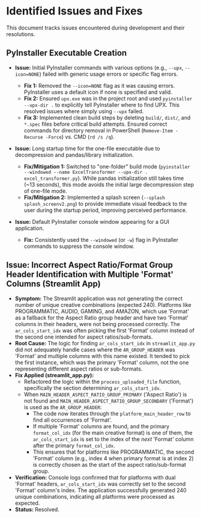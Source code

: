 # Identified Issues and Fixes

This document tracks issues encountered during development and their resolutions.

## PyInstaller Executable Creation

*   **Issue:** Initial PyInstaller commands with various options (e.g., `--upx`, `--icon=NONE`) failed with generic usage errors or specific flag errors.
    *   **Fix 1:** Removed the `--icon=NONE` flag as it was causing errors. PyInstaller uses a default icon if none is specified and valid.
    *   **Fix 2:** Ensured `upx.exe` was in the project root and used `pyinstaller --upx-dir .` to explicitly tell PyInstaller where to find UPX. This resolved issues where simply using `--upx` failed.
    *   **Fix 3:** Implemented clean build steps by deleting `build/`, `dist/`, and `*.spec` files before critical build attempts. Ensured correct commands for directory removal in PowerShell (`Remove-Item -Recurse -Force`) vs. CMD (`rd /s /q`).

*   **Issue:** Long startup time for the one-file executable due to decompression and pandas/library initialization.
    *   **Fix/Mitigation 1:** Switched to "one-folder" build mode (`pyinstaller --windowed --name ExcelTransformer --upx-dir . excel_transformer.py`). While pandas initialization still takes time (~13 seconds), this mode avoids the initial large decompression step of one-file mode.
    *   **Fix/Mitigation 2:** Implemented a splash screen (`--splash splash_screenv2.png`) to provide immediate visual feedback to the user during the startup period, improving perceived performance.

*   **Issue:** Default PyInstaller console window appearing for a GUI application.
    *   **Fix:** Consistently used the `--windowed` (or `-w`) flag in PyInstaller commands to suppress the console window.

## Issue: Incorrect Aspect Ratio/Format Group Header Identification with Multiple 'Format' Columns (Streamlit App)

*   **Symptom:** The Streamlit application was not generating the correct number of unique creative combinations (expected 240). Platforms like PROGRAMMATIC, AUDIO, GAMING, and AMAZON, which use 'Format' as a fallback for the Aspect Ratio group header and have two 'Format' columns in their headers, were not being processed correctly. The `ar_cols_start_idx` was often picking the first 'Format' column instead of the second one intended for aspect ratios/sub-formats.
*   **Root Cause:** The logic for finding `ar_cols_start_idx` in `streamlit_app.py` did not adequately handle cases where the `AR_GROUP_HEADER` was 'Format' and multiple columns with this name existed. It tended to pick the first instance, which was the primary 'Format' column, not the one representing different aspect ratios or sub-formats.
*   **Fix Applied (streamlit_app.py):** 
    *   Refactored the logic within the `process_uploaded_file` function, specifically the section determining `ar_cols_start_idx`.
    *   When `MAIN_HEADER_ASPECT_RATIO_GROUP_PRIMARY` ('Aspect Ratio') is not found and `MAIN_HEADER_ASPECT_RATIO_GROUP_SECONDARY` ('Format') is used as the `AR_GROUP_HEADER`:
        *   The code now iterates through the `platform_main_header_row` to find all occurrences of 'Format'.
        *   If multiple 'Format' columns are found, and the primary `format_col_idx` (for the main creative format) is one of them, the `ar_cols_start_idx` is set to the index of the *next* 'Format' column after the primary `format_col_idx`.
        *   This ensures that for platforms like PROGRAMMATIC, the second 'Format' column (e.g., index 4 when primary format is at index 2) is correctly chosen as the start of the aspect ratio/sub-format group.
*   **Verification:** Console logs confirmed that for platforms with dual 'Format' headers, `ar_cols_start_idx` was correctly set to the second 'Format' column's index. The application successfully generated 240 unique combinations, indicating all platforms were processed as expected.
*   **Status:** Resolved.

